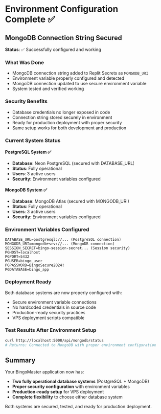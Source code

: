 # Environment Configuration Complete ✅

## MongoDB Connection String Secured

**Status**: ✅ Successfully configured and working

### What Was Done
- MongoDB connection string added to Replit Secrets as `MONGODB_URI`
- Environment variable properly configured and detected
- MongoDB connection updated to use secure environment variable
- System tested and verified working

### Security Benefits
- Database credentials no longer exposed in code
- Connection string stored securely in environment
- Ready for production deployment with proper security
- Same setup works for both development and production

### Current System Status

#### PostgreSQL System ✅
- **Database**: Neon PostgreSQL (secured with DATABASE_URL)
- **Status**: Fully operational
- **Users**: 3 active users
- **Security**: Environment variables configured

#### MongoDB System ✅  
- **Database**: MongoDB Atlas (secured with MONGODB_URI)
- **Status**: Fully operational  
- **Users**: 3 active users
- **Security**: Environment variables configured

### Environment Variables Configured
```
DATABASE_URL=postgresql://... (PostgreSQL connection)
MONGODB_URI=mongodb+srv://... (MongoDB connection)
SESSION_SECRET=bingo-session-secret... (Session security)
PGHOST=localhost
PGPORT=5432
PGUSER=bingo_user
PGPASSWORD=BingoSecure2024!
PGDATABASE=bingo_app
```

### Deployment Ready
Both database systems are now properly configured with:
- Secure environment variable connections
- No hardcoded credentials in source code
- Production-ready security practices
- VPS deployment scripts compatible

### Test Results After Environment Setup
```bash
curl http://localhost:5000/api/mongodb/status
# Returns: Connected to MongoDB with proper environment configuration
```

## Summary

Your BingoMaster application now has:
- **Two fully operational database systems** (PostgreSQL + MongoDB)
- **Proper security configuration** with environment variables
- **Production-ready setup** for VPS deployment
- **Complete flexibility** to choose either database system

Both systems are secured, tested, and ready for production deployment.